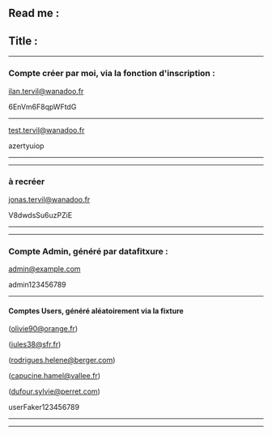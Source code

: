 Read me :
----------------------------------------------------------------

Title :
----------------------------------------------------------------

----------------------------------------------------------------

### Compte créer par moi, via la fonction d'inscription :
ilan.tervil@wanadoo.fr

6EnVm6F8qpWFtdG

----------------------------------------------------------------

test.tervil@wanadoo.fr

azertyuiop

----------------------------------------------------------------
----------------------------------------------------------------
### à recréer

jonas.tervil@wanadoo.fr

V8dwdsSu6uzPZiE

----------------------------------------------------------------
----------------------------------------------------------------

### Compte Admin, généré par datafitxure : 

admin@example.com

admin123456789

----------------------------------------------------------------

#### Comptes Users, généré aléatoirement via la fixture

(olivie90@orange.fr)

(jules38@sfr.fr)

(rodrigues.helene@berger.com)

(capucine.hamel@vallee.fr)

(dufour.sylvie@perret.com)

userFaker123456789

----------------------------------------------------------------
----------------------------------------------------------------

